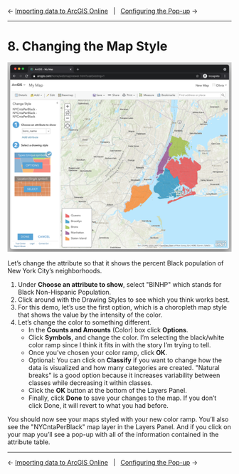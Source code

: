 ← [Importing data to ArcGIS Online](07-importing-data-to-arcgis-online.md)&nbsp;&nbsp;&nbsp;|&nbsp;&nbsp;&nbsp;[Configuring the Pop-up](09-configuring-the-pop-up.md) →

---

# 8. Changing the Map Style

![changing the symbology](../images/shapefileimport.png)

Let’s change the attribute so that it shows the percent Black population of New York City’s neighborhoods.

1. Under **Choose an attribute to show**, select "BINHP" which stands for Black Non-Hispanic Population. 
2. Click around with the Drawing Styles to see which you think works best. 
3. For this demo, let’s use the first option, which is a choropleth map style that shows the value by the intensity of the color. 
4. Let’s change the color to something different. 
    - In the **Counts and Amounts** (Color) box click **Options**. 
    - Click **Symbols**, and change the color. I’m selecting the black/white color ramp since I think it fits in with the story I’m trying to tell. 
    - Once you’ve chosen your color ramp, click **OK**. 
    - Optional: You can click on **Classify** if you want to change how the data is visualized and how many categories are created. "Natural breaks" is a good option because it increases variability between classes while decreasing it within classes. 
    - Click the **OK** button at the bottom of the Layers Panel. 
    - Finally, click **Done** to save your changes to the map. If you don’t click Done, it will revert to what you had before. 

You should now see your maps styled with your new color ramp. You’ll also see the "NYCntaPerBlack" map layer in the Layers Panel. And if you click on your map you’ll see a pop-up with all of the information contained in the attribute table.

---

← [Importing data to ArcGIS Online](07-importing-data-to-arcgis-online.md)&nbsp;&nbsp;&nbsp;|&nbsp;&nbsp;&nbsp;[Configuring the Pop-up](09-configuring-the-pop-up.md) →